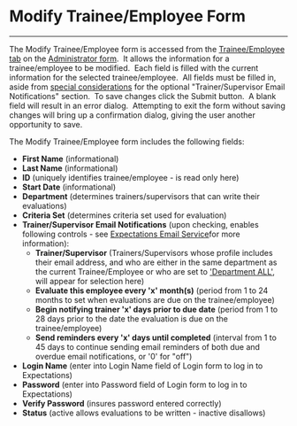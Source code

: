 # Modify Trainee/Employee     Form 
---

The Modify Trainee/Employee form is accessed from the [Trainee/Employee tab](<7g6o.md>) on the [Administrator form](<7df4.md>).&nbsp; 
It allows the information for a trainee/employee to be modified.&nbsp; Each field is 
filled with the current information for the selected trainee/employee.&nbsp; All fields must be filled in, aside from [special considerations](<emailbuslog.md>) for the optional "Trainer/Supervisor Email Notifications" section.&nbsp; To save changes click the Submit button.&nbsp; A blank field will result in an error dialog.&nbsp; Attempting to exit the form without 
saving changes will bring up a confirmation dialog, giving the user another 
opportunity to save.

The Modify Trainee/Employee form includes the following fields:

- **First Name** (informational)
- **Last Name** (informational)
- **ID** (uniquely identifies trainee/employee - is read only here)
- **Start Date** (informational)
- **Department** (determines trainers/supervisors that can write their 
  evaluations)
- **Criteria Set** (determines criteria set used for evaluation)
- **Trainer/Supervisor Email Notifications** (upon checking, enables following controls - see [Expectations Email Service](<emailguide.md>)for more information):
    - **Trainer/Supervisor** (Trainers/Supervisors whose profile includes their email address, and who are either in the same department as the current Trainee/Employee or who are set to ['Department ALL'](<7mls.md>), will appear for selection here)
    - **Evaluate this employee every 'x' month(s)** (period from 1 to 24 months to set when evaluations are due on the trainee/employee)
    - **Begin notifying trainer 'x' days prior to due date** (period from 1 to 28 days prior to the date the evaluation is due on the trainee/employee)
    - **Send reminders every 'x' days until completed** (interval from 1 to 45 days to continue sending email reminders of both due and overdue email notifications, or '0' for "off")
- **Login Name** (enter into Login Name field of Login form to log in to 
  Expectations)
- **Password** (enter into Password field of Login form to log in to 
  Expectations)
- **Verify Password** (insures password entered correctly)
- **Status** (active allows evaluations to be written - inactive 
  disallows)